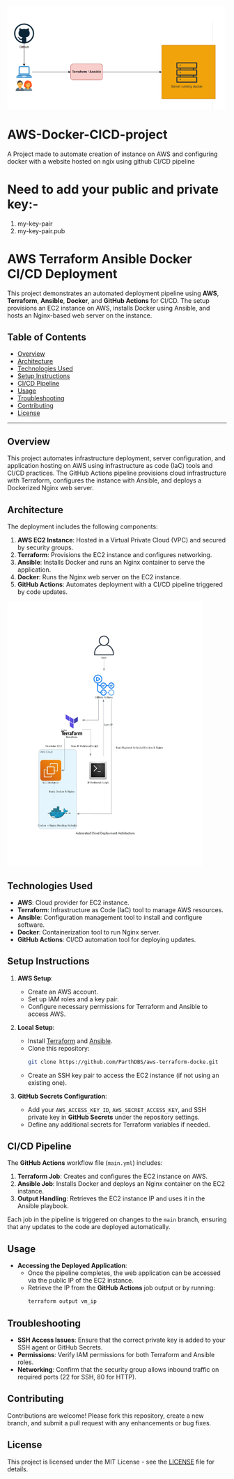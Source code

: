 <img src="asset/workflow.png" alt="AWS workflow" width="500">

# AWS-Docker-CICD-project
A Project made to automate creation of instance on AWS and configuring docker with a website hosted on ngix using github CI/CD pipeline



# Need to add your public and private key:-
1. my-key-pair
2. my-key-pair.pub

# AWS Terraform Ansible Docker CI/CD Deployment

This project demonstrates an automated deployment pipeline using **AWS**, **Terraform**, **Ansible**, **Docker**, and **GitHub Actions** for CI/CD. The setup provisions an EC2 instance on AWS, installs Docker using Ansible, and hosts an Nginx-based web server on the instance.

## Table of Contents
- [Overview](#overview)
- [Architecture](#architecture)
- [Technologies Used](#technologies-used)
- [Setup Instructions](#setup-instructions)
- [CI/CD Pipeline](#cicd-pipeline)
- [Usage](#usage)
- [Troubleshooting](#troubleshooting)
- [Contributing](#contributing)
- [License](#license)

---

## Overview
This project automates infrastructure deployment, server configuration, and application hosting on AWS using infrastructure as code (IaC) tools and CI/CD practices. The GitHub Actions pipeline provisions cloud infrastructure with Terraform, configures the instance with Ansible, and deploys a Dockerized Nginx web server.

## Architecture
The deployment includes the following components:
1. **AWS EC2 Instance**: Hosted in a Virtual Private Cloud (VPC) and secured by security groups.
2. **Terraform**: Provisions the EC2 instance and configures networking.
3. **Ansible**: Installs Docker and runs an Nginx container to serve the application.
4. **Docker**: Runs the Nginx web server on the EC2 instance.
5. **GitHub Actions**: Automates deployment with a CI/CD pipeline triggered by code updates.


<img src="asset/automated_cloud_deployment_architecture.jpg" alt="AWS Architecture2" width="450">

## Technologies Used
- **AWS**: Cloud provider for EC2 instance.
- **Terraform**: Infrastructure as Code (IaC) tool to manage AWS resources.
- **Ansible**: Configuration management tool to install and configure software.
- **Docker**: Containerization tool to run Nginx server.
- **GitHub Actions**: CI/CD automation tool for deploying updates.

## Setup Instructions
1. **AWS Setup**:
   - Create an AWS account.
   - Set up IAM roles and a key pair.
   - Configure necessary permissions for Terraform and Ansible to access AWS.

2. **Local Setup**:
   - Install [Terraform](https://www.terraform.io/downloads.html) and [Ansible](https://docs.ansible.com/ansible/latest/installation_guide/intro_installation.html).
   - Clone this repository: 
     ```bash
     git clone https://github.com/ParthDBS/aws-terraform-docke.git
     ```
   - Create an SSH key pair to access the EC2 instance (if not using an existing one).
  
3. **GitHub Secrets Configuration**:
   - Add your `AWS_ACCESS_KEY_ID`, `AWS_SECRET_ACCESS_KEY`, and SSH private key in **GitHub Secrets** under the repository settings.
   - Define any additional secrets for Terraform variables if needed.

## CI/CD Pipeline
The **GitHub Actions** workflow file (`main.yml`) includes:
1. **Terraform Job**: Creates and configures the EC2 instance on AWS.
2. **Ansible Job**: Installs Docker and deploys an Nginx container on the EC2 instance.
3. **Output Handling**: Retrieves the EC2 instance IP and uses it in the Ansible playbook.

Each job in the pipeline is triggered on changes to the `main` branch, ensuring that any updates to the code are deployed automatically.

## Usage
- **Accessing the Deployed Application**:
  - Once the pipeline completes, the web application can be accessed via the public IP of the EC2 instance.
  - Retrieve the IP from the **GitHub Actions** job output or by running:
    ```bash
    terraform output vm_ip
    ```
  
## Troubleshooting
- **SSH Access Issues**: Ensure that the correct private key is added to your SSH agent or GitHub Secrets.
- **Permissions**: Verify IAM permissions for both Terraform and Ansible roles.
- **Networking**: Confirm that the security group allows inbound traffic on required ports (22 for SSH, 80 for HTTP).

## Contributing
Contributions are welcome! Please fork this repository, create a new branch, and submit a pull request with any enhancements or bug fixes.

## License
This project is licensed under the MIT License - see the [LICENSE](LICENSE) file for details.
